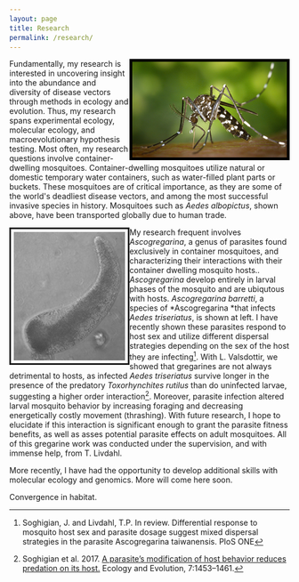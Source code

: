 ```yaml
---
layout: page
title: Research
permalink: /research/
---
```


<img align="right" src="https://github.com/jsoghigian/jsoghigian.github.io/blob/master/aealb_feeding.png?raw=true" style="border:5px solid black;margin:5px 5px 5px p5x"> Fundamentally, my research is interested in uncovering insight into the abundance and diversity of disease vectors through methods in ecology and evolution.  Thus, my research spans experimental ecology, molecular ecology, and macroevolutionary hypothesis testing. Most often, my research questions involve container-dwelling mosquitoes.  Container-dwelling mosquitoes utilize natural or domestic temporary water containers, such as water-filled plant parts or buckets. These mosquitoes are of critical importance, as they are some of the world's deadliest disease vectors, and among the most successful invasive species in history.  Mosquitoes such as *Aedes albopictus*, shown above, have been transported globally due to human trade.

<img align="left" src="https://github.com/jsoghigian/jsoghigian.github.io/blob/master/asco_bar.jpg?raw=true" style="padding:5px;" border="3"> My research frequent involves *Ascogregarina*, a genus of parasites found exclusively in container mosquitoes, and characterizing their interactions with their container dwelling mosquito hosts..  *Ascogregarina* develop entirely in larval phases of the mosquito and are ubiqutous with hosts.  *Ascogregarina barretti*, a species of *Ascogregarina *that infects *Aedes triseriatus*, is shown at left.  I have recently shown these parasites respond to host sex and utilize different dispersal strategies depending on the sex of the host they are infecting[^1].  With L. Valsdottir, we showed that gregarines are not always detrimental to hosts, as infected _Aedes triseriatus_ survive longer in the presence of the predatory _Toxorhynchites rutilus_ than do uninfected larvae, suggesting a higher order interaction[^2].  Moreover, parasite infection altered larval mosquito behavior by increasing foraging and decreasing energetically costly movement (thrashing). With future research, I hope to elucidate if this interaction is significant enough to grant the parasite fitness benefits, as well as asses potential parasite effects on adult mosquitoes.  All of this gregarine work was conducted under the supervision, and with immense help, from T. Livdahl.  
  
More recently, I have had the opportunity to develop additional skills with molecular ecology and genomics.  More will come here soon.

Convergence in habitat.

[^1]: Soghigian, J. and Livdahl, T.P. In review. Differential response to mosquito host sex and parasite dosage suggest mixed dispersal strategies in the parasite Ascogregarina taiwanensis. PloS ONE

[^2]: Soghigian et al. 2017. [A parasite’s modification of host behavior reduces predation on its host.](http://onlinelibrary.wiley.com/doi/10.1002/ece3.2748/full) Ecology and Evolution, 7:1453–1461.
